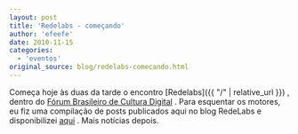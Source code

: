 ```yaml
---
layout: post
title: 'Redelabs - começando'
author: 'efeefe'
date: 2010-11-15
categories:
  - 'eventos'
original_source: blog/redelabs-comecando.html
---
```


Começa hoje às duas da tarde o encontro [Redelabs]({{ "/" \| relative_url }}) , dentro do [Fórum Brasileiro de Cultura Digital](http://culturadigital.br/forum2010) . Para esquentar os motores, eu fiz uma compilação de posts publicados aqui no blog RedeLabs e disponibilizei [aqui](http://culturadigital.br/redelabs/files/2010/11/redelabs.pdf) . Mais notícias depois.
